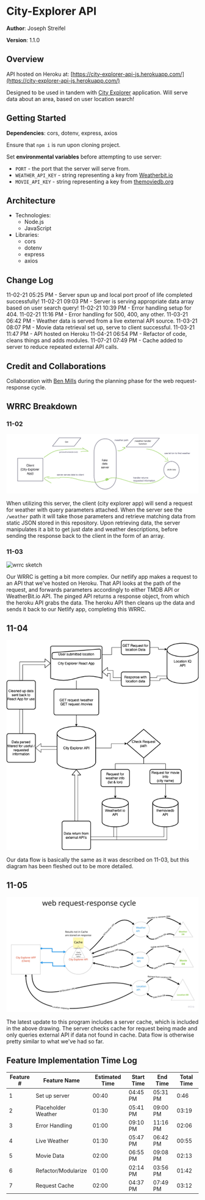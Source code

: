 # City-Explorer API

**Author**: Joseph Streifel

**Version**: 1.1.0

## Overview

API hosted on Heroku at: [https://city-explorer-api-js.herokuapp.com/](https://city-explorer-api-js.herokuapp.com/)

Designed to be used in tandem with [City Explorer](https://city-explorer-js.netlify.app/) application. Will serve data about an area, based on user location search!

## Getting Started

**Dependencies**: cors, dotenv, express, axios

Ensure that `npm i` is run upon cloning project.

Set **environmental variables** before attempting to use server:

* `PORT` - the port that the server will serve from.
* `WEATHER_API_KEY` - string representing a key from [Weatherbit.io](https://www.weatherbit.io/)
* `MOVIE_API_KEY` - string representing a key from [themoviedb.org](https://developers.themoviedb.org/3/getting-started/introduction)

## Architecture

* Technologies:
  * Node.js
  * JavaScript
* Libraries:
  * cors
  * dotenv
  * express
  * axios

## Change Log

11-02-21 05:25 PM - Server spun up and local port proof of life completed successfully!
11-02-21 09:03 PM - Server is serving appropriate data array based on user search query!
11-02-21 10:39 PM - Error handling setup for 404.
11-02-21 11:16 PM - Error handling for 500, 400, any other.
11-03-21 06:42 PM - Weather data is served from a live external API source.
11-03-21 08:07 PM - Movie data retrieval set up, serve to client successful.
11-03-21 11:47 PM - API hosted on Heroku
11-04-21 06:54 PM - Refactor of code, cleans things and adds modules.
11-07-21 07:49 PM - Cache added to server to reduce repeated external API calls.

## Credit and Collaborations

Collaboration with [Ben Mills](https://github.com/akkanben) during the planning phase for the web request-response cycle.

## WRRC Breakdown

### 11-02

![wrrc sketch](readme-img/11-02-wrrc.png)

When utilizing this server, the client (city explorer app) will send a request for weather with query parameters attached. When the server see the `/weather` path it will take those parameters and retrieve matching data from static JSON stored in this repository. Upon retrieving data, the server manipulates it a bit to get just date and weather descriptions, before sending the response back to the client in the form of an array.

### 11-03

![wrrc sketch](readme-img/WRRC-11-03.png)

Our WRRC is getting a bit more complex. Our netlify app makes a request to an API that we've hosted on Heroku. That API looks at the path of the request, and forwards parameters accordingly to either TMDB API or WeatherBit.io API. The pinged API returns a response object, from which the heroku API grabs the data. The heroku API then cleans up the data and sends it back to our Netlify app, completing this WRRC.

## 11-04

![wrrc sketch](readme-img/WRRC-11-04.png)

Our data flow is basically the same as it was described on 11-03, but this diagram has been fleshed out to be more detailed.

## 11-05

![wrrc-sketch](readme-img/WRRC-11-05.jpg)

The latest update to this program includes a server cache, which is included in the above drawing. The server checks cache for request being made and only queries external API if data not found in cache. Data flow is otherwise pretty similar to what we've had so far.

## Feature Implementation Time Log

| Feature # | Feature Name | Estimated Time | Start Time | End Time | Total Time |
|-----------|--------------|----------------|------------|----------|------------|
| 1 | Set up server | 00:40 | 04:45 PM | 05:31 PM | 0:46 |
| 2 | Placeholder Weather | 01:30 | 05:41 PM | 09:00 PM | 03:19 |
| 3 | Error Handling | 01:00 | 09:10 PM | 11:16 PM | 02:06 |
| 4 | Live Weather | 01:30 | 05:47 PM | 06:42 PM | 00:55 |
| 5 | Movie Data | 02:00 | 06:55 PM | 09:08 PM | 02:13 |
| 6 | Refactor/Modularize | 01:00 | 02:14 PM | 03:56 PM | 01:42 |
| 7 | Request Cache | 02:00 | 04:37 PM | 07:49 PM | 03:12 |
